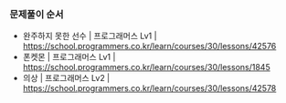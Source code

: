 ### 문제풀이 순서
- 완주하지 못한 선수 | 프로그래머스 Lv1 | https://school.programmers.co.kr/learn/courses/30/lessons/42576
- 폰켓몬 | 프로그래머스 Lv1 | https://school.programmers.co.kr/learn/courses/30/lessons/1845
- 의상 | 프로그래머스 Lv2 | https://school.programmers.co.kr/learn/courses/30/lessons/42578
